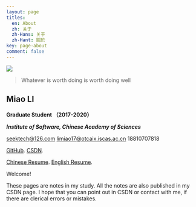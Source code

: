 ```yaml
---
layout: page
titles:
  en: About
  zh: 关于
  zh-Hans: 关于
  zh-Hant: 關於
key: page-about
comment: false
---
```




![](https://ws1.sinaimg.cn/large/006tNc79ly1fmufgqhpovj308w08wmya.jpg)

> Whatever is worth doing is worth doing well

## **Miao LI**

**Graduate Student （2017-2020）**   

***Institute of Software, Chinese Academy of Sciences***  

seektech@126.com     limiao17@otcaix.iscas.ac.cn     18810707818  

[GitHub](https://github.com/seektech).     [CSDN](http://blog.csdn.net/u013413471).  

[Chinese Resume](https://github.com/seektech/Resume-MiaoLI/blob/master/AwesomeCV_CH/resume.pdf).      [English Resume](https://github.com/seektech/Resume-MiaoLI/blob/master/AwesomeCV_EN/resume.pdf).  


> 

Welcome! 

These pages are notes in my study. All the notes are also published in my CSDN page. I hope that you can point out in CSDN or contact with me, if there are clerical errors or mistakes.  


